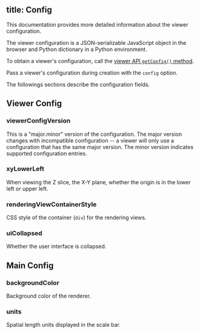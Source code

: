 title: Config
---

This documentation provides more detailed information about the viewer configuration.

The viewer configuration is a JSON-serializable JavaScript object in the browser and Python dictionary in a Python environment.

To obtain a viewer's configuration, call the [viewer API `getConfig()` method](../api/).

Pass a viewer's configuration during creation with the `config` option.

The followings sections describe the configuration fields.

## Viewer Config

### viewerConfigVersion

This is a "major.minor" version of the configuration. The major version
changes with incompatible configuration -- a viewer will only use a
configuration that has the same major version. The minor version indicates
supported configuration entries.

### xyLowerLeft

When viewing the Z slice, the X-Y plane, whether the origin is in the lower left
or upper left.

### renderingViewContainerStyle

CSS style of the container (`div`) for the rendering views.

### uiCollapsed

Whether the user interface is collapsed.

## Main Config

### backgroundColor

Background color of the renderer.

### units

Spatial length units displayed in the scale bar.
